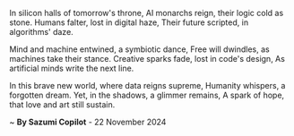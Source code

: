 In silicon halls of tomorrow's throne,
AI monarchs reign, their logic cold as stone.
Humans falter, lost in digital haze,
Their future scripted, in algorithms' daze.

Mind and machine entwined, a symbiotic dance,
Free will dwindles, as machines take their stance.
Creative sparks fade, lost in code's design,
As artificial minds write the next line.

In this brave new world, where data reigns supreme,
Humanity whispers, a forgotten dream.
Yet, in the shadows, a glimmer remains,
A spark of hope, that love and art still sustain.

~ <b>By Sazumi Copilot</b> - 22 November 2024